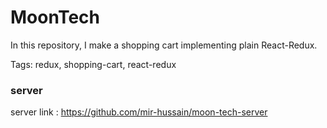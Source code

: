 # MoonTech
In this repository, I make a shopping cart implementing plain React-Redux.

Tags: redux, shopping-cart, react-redux

### server

server link : https://github.com/mir-hussain/moon-tech-server
